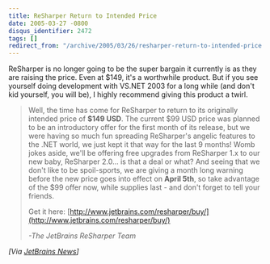 ```yaml
---
title: ReSharper Return to Intended Price
date: 2005-03-27 -0800
disqus_identifier: 2472
tags: []
redirect_from: "/archive/2005/03/26/resharper-return-to-intended-price.aspx/"
---
```


ReSharper is no longer going to be the super bargain it currently is as
they are raising the price. Even at \$149, it's a worthwhile product.
But if you see yourself doing development with VS.NET 2003 for a long
while (and don't kid yourself, you will be), I highly recommend giving
this product a twirl.

> Well, the time has come for ReSharper to return to its originally
> intended price of **\$149 USD**. The current \$99 USD price was
> planned to be an introductory offer for the first month of its
> release, but we were having so much fun spreading ReSharper's angelic
> features to the .NET world, we just kept it that way for the last 9
> months! Womb jokes aside, we'll be offering free upgrades from
> ReSharper 1.x to our new baby, ReSharper 2.0... is that a deal or
> what? And seeing that we don't like to be spoil-sports, we are giving
> a month long warning before the new price goes into effect on **April
> 5th**, so take advantage of the \$99 offer now, while supplies last -
> and don't forget to tell your friends.
>
> Get it here:
> [http://www.jetbrains.com/resharper/buy/](http://www.jetbrains.com/resharper/buy/)
>
> *-The JetBrains ReSharper Team*

*[Via [JetBrains News](http://www.jetbrains.com/resharper/)]*

